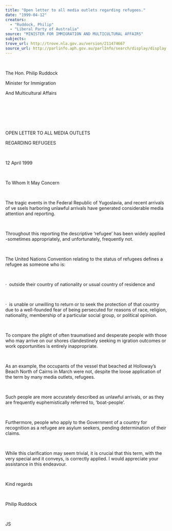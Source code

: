```yaml
---
title: "Open letter to all media outlets regarding refugees."
date: "1999-04-12"
creators:
  - "Ruddock, Philip"
  - "Liberal Party of Australia"
source: "MINISTER FOR IMMIGRATION AND MULTICULTURAL AFFAIRS"
subjects:
trove_url: http://trove.nla.gov.au/version/211474667
source_url: http://parlinfo.aph.gov.au/parlInfo/search/display/display.w3p;query=Id%3A%22media/pressrel/3V606%22
---
```


   

  

  The Hon. Philip Ruddock

  Minister for Immigration 

  And Multicultural Affairs

  

  

  

  OPEN LETTER TO ALL MEDIA OUTLETS

  REGARDING REFUGEES

  

  12 April 1999

  

  To Whom It May Concern

  

  The tragic events in the Federal Republic of Yugoslavia, and recent 
arrivals of ve ssels harboring unlawful arrivals have generated 
considerable media attention and reporting.

  

 Throughout this reporting the descriptive ‘refugee’ 
has been widely applied -sometimes appropriately, and unfortunately, 
frequently not.

  

 The United Nations Convention relating to the status 
of refugees defines a refugee as someone who is:

  

  ·  outside their country of nationality 
or usual country of residence and

  

  ·  is unable or unwilling to return or to seek the protection 
of that country due to a well-founded fear of being persecuted for reasons 
of race, religion, nationality, membership of a particular social group, 
or political opinion.

  

  To compare the plight of often traumatised and desperate people with 
those who may arrive on our shores clandestinely seeking m igration 
outcomes or work opportunities is entirely inappropriate.

  

 As an example, the occupants of the vessel that beached 
at Holloway’s Beach North of Cairns in March were not, despite the 
loose application of the term by many media outlets, refugees.

  

 Such people are more accurately described as unlawful 
arrivals, or as they are frequently euphemistically referred to, ‘boat-people’.

  

 Furthermore, people who apply to the Government of 
a country for recognition as a refugee are asylum seekers, pending determination 
of their claims.

  

 While this clarification may seem trivial, it is crucial 
that this term, with the very special and it conveys, is correctly applied. 
I would appreciate your assistance in this endeavour.

  

 Kind regards

  

 Philip Ruddock

  

  JS

